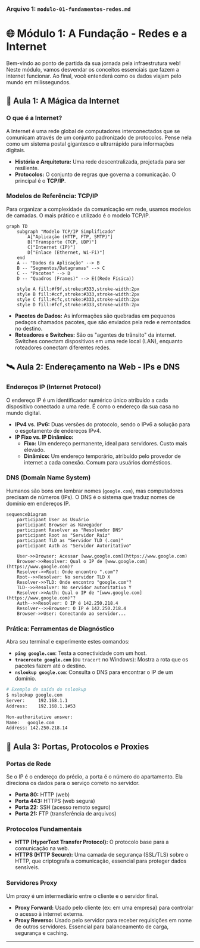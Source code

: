 ### **Arquivo 1: `modulo-01-fundamentos-redes.md`**


# 🌐 Módulo 1: A Fundação - Redes e a Internet

Bem-vindo ao ponto de partida da sua jornada pela infraestrutura web! Neste módulo, vamos desvendar os conceitos essenciais que fazem a internet funcionar. Ao final, você entenderá como os dados viajam pelo mundo em milissegundos.

## 📜 Aula 1: A Mágica da Internet

### O que é a Internet?
A Internet é uma rede global de computadores interconectados que se comunicam através de um conjunto padronizado de protocolos. Pense nela como um sistema postal gigantesco e ultrarrápido para informações digitais.

- **História e Arquitetura:** Uma rede descentralizada, projetada para ser resiliente.
- **Protocolos:** O conjunto de regras que governa a comunicação. O principal é o **TCP/IP**.

### Modelos de Referência: TCP/IP
Para organizar a complexidade da comunicação em rede, usamos modelos de camadas. O mais prático e utilizado é o modelo TCP/IP.

```mermaid
graph TD
    subgraph "Modelo TCP/IP Simplificado"
        A["Aplicação (HTTP, FTP, SMTP)"]
        B["Transporte (TCP, UDP)"]
        C["Internet (IP)"]
        D["Enlace (Ethernet, Wi-Fi)"]
    end
    A -- "Dados da Aplicação" --> B
    B -- "Segmentos/Datagramas" --> C
    C -- "Pacotes" --> D
    D -- "Quadros (Frames)" --> E((Rede Física))

    style A fill:#f9f,stroke:#333,stroke-width:2px
    style B fill:#ccf,stroke:#333,stroke-width:2px
    style C fill:#cfc,stroke:#333,stroke-width:2px
    style D fill:#fcf,stroke:#333,stroke-width:2px
````

  - **Pacotes de Dados:** As informações são quebradas em pequenos pedaços chamados pacotes, que são enviados pela rede e remontados no destino.
  - **Roteadores e Switches:** São os "agentes de trânsito" da internet. Switches conectam dispositivos em uma rede local (LAN), enquanto roteadores conectam diferentes redes.

## 🛰️ Aula 2: Endereçamento na Web - IPs e DNS

### Endereços IP (Internet Protocol)

O endereço IP é um identificador numérico único atribuído a cada dispositivo conectado a uma rede. É como o endereço da sua casa no mundo digital.

  - **IPv4 vs. IPv6:** Duas versões do protocolo, sendo o IPv6 a solução para o esgotamento de endereços IPv4.
  - **IP Fixo vs. IP Dinâmico:**
      - **Fixo:** Um endereço permanente, ideal para servidores. Custo mais elevado.
      - **Dinâmico:** Um endereço temporário, atribuído pelo provedor de internet a cada conexão. Comum para usuários domésticos.

### DNS (Domain Name System)

Humanos são bons em lembrar nomes (`google.com`), mas computadores precisam de números (IPs). O DNS é o sistema que traduz nomes de domínio em endereços IP.

```mermaid
sequenceDiagram
    participant User as Usuário
    participant Browser as Navegador
    participant Resolver as "Resolvedor DNS"
    participant Root as "Servidor Raiz"
    participant TLD as "Servidor TLD (.com)"
    participant Auth as "Servidor Autoritativo"

    User->>Browser: Acessar [www.google.com](https://www.google.com)
    Browser->>Resolver: Qual o IP de [www.google.com](https://www.google.com)?
    Resolver->>Root: Onde encontro ".com"?
    Root-->>Resolver: No servidor TLD X
    Resolver->>TLD: Onde encontro "google.com"?
    TLD-->>Resolver: No servidor autoritativo Y
    Resolver->>Auth: Qual o IP de "[www.google.com](https://www.google.com)"?
    Auth-->>Resolver: O IP é 142.250.218.4
    Resolver-->>Browser: O IP é 142.250.218.4
    Browser->>User: Conectando ao servidor...
```

### Prática: Ferramentas de Diagnóstico

Abra seu terminal e experimente estes comandos:

  - **`ping google.com`**: Testa a conectividade com um host.
  - **`traceroute google.com`** (ou `tracert` no Windows): Mostra a rota que os pacotes fazem até o destino.
  - **`nslookup google.com`**: Consulta o DNS para encontrar o IP de um domínio.

<!-- end list -->

```bash
# Exemplo de saída do nslookup
$ nslookup google.com
Server:		192.168.1.1
Address:	192.168.1.1#53

Non-authoritative answer:
Name:	google.com
Address: 142.250.218.14
```

## 🚪 Aula 3: Portas, Protocolos e Proxies

### Portas de Rede

Se o IP é o endereço do prédio, a porta é o número do apartamento. Ela direciona os dados para o serviço correto no servidor.

  - **Porta 80:** HTTP (web)
  - **Porta 443:** HTTPS (web segura)
  - **Porta 22:** SSH (acesso remoto seguro)
  - **Porta 21:** FTP (transferência de arquivos)

### Protocolos Fundamentais

  - **HTTP (HyperText Transfer Protocol):** O protocolo base para a comunicação na web.
  - **HTTPS (HTTP Secure):** Uma camada de segurança (SSL/TLS) sobre o HTTP, que criptografa a comunicação, essencial para proteger dados sensíveis.

### Servidores Proxy

Um proxy é um intermediário entre o cliente e o servidor final.

  - **Proxy Forward:** Usado pelo cliente (ex: em uma empresa) para controlar o acesso à internet externa.
  - **Proxy Reverso:** Usado pelo servidor para receber requisições em nome de outros servidores. Essencial para balanceamento de carga, segurança e caching.

<!-- end list -->



---

